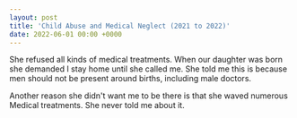 ```yaml
---
layout: post
title: 'Child Abuse and Medical Neglect (2021 to 2022)'
date: 2022-06-01 00:00 +0000
---
```

She refused all kinds of medical treatments. When our daughter was born she demanded I stay home until she called me. She told me this is because men should not be present around births, including male doctors. 

Another reason she didn't want me to be there is that she waved numerous Medical treatments. She never told me about it.
